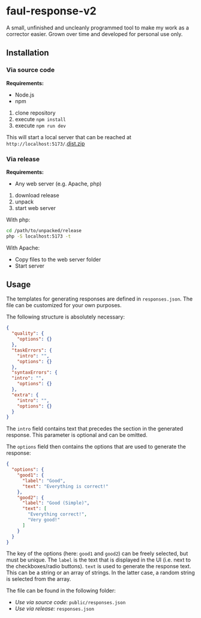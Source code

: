 # faul-response-v2

A small, unfinished and uncleanly programmed tool to make my work as a corrector easier.
Grown over time and developed for personal use only.

## Installation

### Via source code

**Requirements:**
- Node.js
- npm

1. clone repository
2. execute `npm install`
3. execute `npm run dev`

This will start a local server that can be reached at `http://localhost:5173/`.[dist.zip](dist.zip)

### Via release

**Requirements:**
- Any web server (e.g. Apache, php)

1. download release
2. unpack
3. start web server

With php:
```bash
cd /path/to/unpacked/release
php -S localhost:5173 -t
```

With Apache:

- Copy files to the web server folder
- Start server

## Usage

The templates for generating responses are defined in `responses.json`.
The file can be customized for your own purposes.

The following structure is absolutely necessary:
```json
{
  "quality": {
    "options": {}
  },
  "taskErrors": {
    "intro": "",
    "options": {}
  },
  "syntaxErrors": {
  "intro": "",
    "options": {}
  },
  "extra": {
    "intro": "",
    "options": {}
  }
}
```

The `intro` field contains text that precedes the section in the generated response. This parameter is optional and can be omitted.

The `options` field then contains the options that are used to generate the response:

```json
{
  "options": {
    "good1": {
      "label": "Good",
      "text": "Everything is correct!"
    },
    "good2": {
      "label": "Good (Simple)",
      "text": [
        "Everything correct!",
        "Very good!"
      ]
    }
  }
}
```

The key of the options (here: `good1` and `good2`) can be freely selected, but must be unique.
The `label` is the text that is displayed in the UI (i.e. next to the checkboxes/radio buttons).
`text` is used to generate the response text. This can be a string or an array of strings. In the latter case, a random string is selected from the array.

The file can be found in the following folder:

- *Use via source code:* `public/responses.json`
- *Use via release:* `responses.json`
